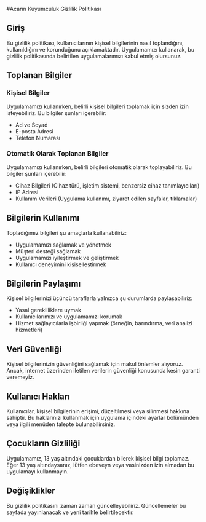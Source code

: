 #Acarın Kuyumculuk Gizlilik Politikası

## Giriş

Bu gizlilik politikası, kullanıcılarının kişisel bilgilerinin nasıl toplandığını, kullanıldığını ve korunduğunu açıklamaktadır. Uygulamamızı kullanarak, bu gizlilik politikasında belirtilen uygulamalarımızı kabul etmiş olursunuz.

## Toplanan Bilgiler

### Kişisel Bilgiler

Uygulamamızı kullanırken, belirli kişisel bilgileri toplamak için sizden izin isteyebiliriz. Bu bilgiler şunları içerebilir:
- Ad ve Soyad
- E-posta Adresi
- Telefon Numarası

### Otomatik Olarak Toplanan Bilgiler

Uygulamamızı kullanırken, belirli bilgileri otomatik olarak toplayabiliriz. Bu bilgiler şunları içerebilir:
- Cihaz Bilgileri (Cihaz türü, işletim sistemi, benzersiz cihaz tanımlayıcıları)
- IP Adresi
- Kullanım Verileri (Uygulama kullanımı, ziyaret edilen sayfalar, tıklamalar)

## Bilgilerin Kullanımı

Topladığımız bilgileri şu amaçlarla kullanabiliriz:
- Uygulamamızı sağlamak ve yönetmek
- Müşteri desteği sağlamak
- Uygulamamızı iyileştirmek ve geliştirmek
- Kullanıcı deneyimini kişiselleştirmek

## Bilgilerin Paylaşımı

Kişisel bilgilerinizi üçüncü taraflarla yalnızca şu durumlarda paylaşabiliriz:
- Yasal gerekliliklere uymak
- Kullanıcılarımızı ve uygulamamızı korumak
- Hizmet sağlayıcılarla işbirliği yapmak (örneğin, barındırma, veri analizi hizmetleri)

## Veri Güvenliği

Kişisel bilgilerinizin güvenliğini sağlamak için makul önlemler alıyoruz. Ancak, internet üzerinden iletilen verilerin güvenliği konusunda kesin garanti veremeyiz.

## Kullanıcı Hakları

Kullanıcılar, kişisel bilgilerinin erişimi, düzeltilmesi veya silinmesi hakkına sahiptir. Bu haklarınızı kullanmak için uygulama içindeki ayarlar bölümünden veya ilgili menüden talepte bulunabilirsiniz.

## Çocukların Gizliliği

Uygulamamız, 13 yaş altındaki çocuklardan bilerek kişisel bilgi toplamaz. Eğer 13 yaş altındaysanız, lütfen ebeveyn veya vasinizden izin almadan bu uygulamayı kullanmayın.

## Değişiklikler

Bu gizlilik politikasını zaman zaman güncelleyebiliriz. Güncellemeler bu sayfada yayınlanacak ve yeni tarihle belirtilecektir.

